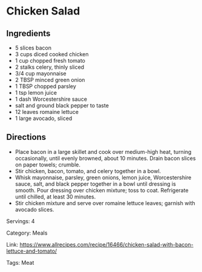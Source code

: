 # Chicken Salad

## Ingredients

- 5 slices bacon
- 3 cups diced cooked chicken
- 1 cup chopped fresh tomato
- 2 stalks celery, thinly sliced
- 3/4 cup mayonnaise
- 2 TBSP minced green onion
- 1 TBSP chopped parsley
- 1 tsp lemon juice
- 1 dash Worcestershire sauce
- salt and ground black pepper to taste
- 12 leaves romaine lettuce
- 1 large avocado, sliced

## Directions

- Place bacon in a large skillet and cook over medium-high heat, turning occasionally, until evenly browned, about 10 minutes. Drain bacon slices on paper towels; crumble.
- Stir chicken, bacon, tomato, and celery together in a bowl.
- Whisk mayonnaise, parsley, green onions, lemon juice, Worcestershire sauce, salt, and black pepper together in a bowl until dressing is smooth. Pour dressing over chicken mixture; toss to coat. Refrigerate until chilled, at least 30 minutes.
- Stir chicken mixture and serve over romaine lettuce leaves; garnish with avocado slices.

Servings: 4

Category: Meals

Link: https://www.allrecipes.com/recipe/16466/chicken-salad-with-bacon-lettuce-and-tomato/

Tags: Meat

